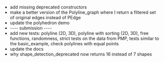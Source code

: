 - add missing deprecated constructors
- make a better version of the Polyline_graph where I return a filtered set of original edges instead of PEdge
- update the polyhedron demo
- ---- submission ----
- add new tests: polyline (2D, 3D), polyline with sorting (2D, 3D), free functions, randomness, strict tests on the data from PMP, tests similar to the basic_example, check polylines with equal points
- update the docs
- why shape_detection_deprecated now returns 16 instead of 7 shapes